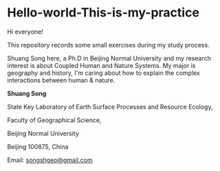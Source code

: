 # Hello-world-This-is-my-practice
Hi everyone!

This repository records some small exercises during my study process.

Shuang Song here, a Ph.D in Beijing Normal University and my research interest is about Coupled Human and Nature Systems. My major is geography and history, I'm caring about how to explain the complex interactions between human & nature.



**Shuang Song**

State Key Laboratory of Earth Surface Processes and Resource Ecology,

Faculty of Geographical Science,

Beijing Normal University

Beijing 100875, China

Email: songshgeo@gmail.com 